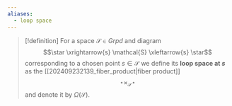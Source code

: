 ```yaml
---
aliases:
  - loop space
---
```


>[!definition]
>For a space $\mathcal{S} \in Grpd$ and diagram $$\star \xrightarrow{s} \mathcal{S} \xleftarrow{s} \star$$corresponding to a chosen point $s \in \mathcal{S}$ we define its **loop space at $s$** as the [[202409232139_fiber_product|fiber product]] $$\star \times_{\mathcal{S}} \star$$ and denote it by $\Omega(\mathcal{S})$. 



